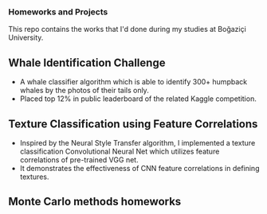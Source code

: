 ### Homeworks and Projects

This repo contains the works that I'd done during my studies at Boğaziçi University. 

## Whale Identification Challenge
* A whale classifier algorithm which is able to identify 300+ humpback whales by the photos of their tails only.
* Placed top 12\% in public leaderboard of the related Kaggle competition.

## Texture Classification using Feature Correlations
* Inspired by the Neural Style Transfer algorithm, I implemented a texture classification Convolutional Neural Net which utilizes feature correlations of pre-trained VGG net.
* It demonstrates the effectiveness of CNN feature correlations in defining textures.

## Monte Carlo methods homeworks


